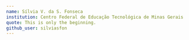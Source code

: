 ```yaml
---
name: Sílvia V. da S. Fonseca
institution: Centro Federal de Educação Tecnológica de Minas Gerais
quote: This is only the beginning.
github_user: silviasfon
---
```

